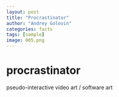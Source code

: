 ```yaml
---
layout: post
title: "Procrastinator"
author: "Andrey Golovin"
categories: facts
tags: [sample]
image: 005.png
---
```


# procrastinator

pseudo-interactive video art / software art

